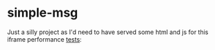 # simple-msg

Just a silly project as I'd need to have served some html and js for this iframe performance [tests](https://codesandbox.io/s/resizing-iframe-performance-li2fm?file=/app.js):
